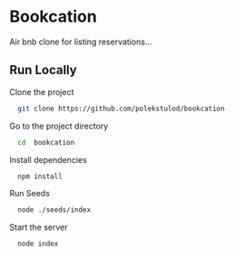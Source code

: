 
# Bookcation

Air bnb clone for listing reservations...


## Run Locally

Clone the project

```bash
  git clone https://github.com/polekstulod/bookcation
```

Go to the project directory

```bash
  cd  bookcation
```

Install dependencies

```bash
  npm install
```

Run Seeds
```bash
  node ./seeds/index
```

Start the server

```bash
  node index
```



